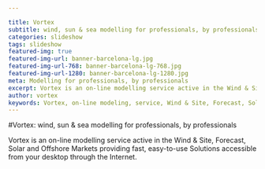```yaml
---

title: Vortex
subtitle: wind, sun & sea modelling for professionals, by professionals
categories: slideshow
tags: slideshow
featured-img: true
featured-img-url: banner-barcelona-lg.jpg
featured-img-url-768: banner-barcelona-lg-768.jpg
featured-img-url-1280: banner-barcelona-lg-1280.jpg
meta: Modelling for professionals, by professionals
excerpt: Vortex is an on-line modelling service active in the Wind & Site, Forecast, Solar and Offshore Markets providing fast, easy-to-use Solutions accessible from your desktop through the Internet.
author: vortex
keywords: Vortex, on-line modeling, service, Wind & Site, Forecast, Solar, Offshore
---
```


#Vortex: wind, sun & sea modelling for professionals, by professionals

Vortex is an on-line modelling service active in the Wind & Site, Forecast, Solar and Offshore Markets providing fast, easy-to-use Solutions accessible from your desktop through the Internet.
